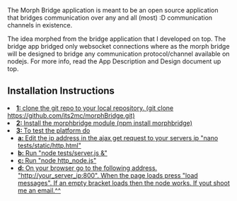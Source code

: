 The Morph Bridge application is meant to be an open source application that bridges communication over any and all (most) :D communication channels in existence.

The idea morphed from the bridge application that I developed on top. The bridge app bridged only websocket connections where as the morph bridge will be designed to bridge any communication protocol/channel available on nodejs.
For more info, read the App Description and Design document up top.  

<h2>Installation Instructions</h2>
<u>
	<li><b>1: </b>clone the git repo to your local repository. (git clone https://github.com/its2mc/morphBridge.git)</li>
	<li><b>2: </b>Install the morphbridge module (npm install morphbridge)</li>
	<li><b>3: </b>To test the platform do 
	<ul>
		<li><b>a: </b>Edit the ip address in the ajax get request to your servers ip "nano tests/static/http.html"</li>
		<li><b>b: </b>Run "node tests/server.js &"</li>
		<li><b>c: </b>Run "node http_node.js"</li>
		<li><b>d: </b>On your browser go to the following address. "http://your_server_ip:800". When the page loads press "load messages". If an empty bracket loads then the node works. If yout shoot me an email.^^ </li>
	</ul>
	</li>
</u>